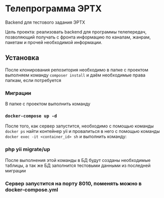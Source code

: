 # Телепрограмма ЭРТХ
Backend для тестового задания ЭРТХ

Цель проекта: реализовать backend для программы телепередач, позволяющий получать с фронта информацию по каналам,
жанрам, пакетам и прочей необходимой информации.

## Установка
После клонирования репозитория необходимо в папке с проектом 
выполняем команду `composer install` и даём необходимые права папкам, если потребуется

### Миграции
В папке с проектом выполнить команду
### `docker-compose up -d`
После того, как сервер запустится, необходимо с помощью команды `docker ps` найти контейнер yii и
провалиться в него с помощью команды `docker exec -it <container_id> sh` и 
выполнить команду:
### php yii migrate/up
После выполнения этой команды в БД будут созданы необходимые таблицы, а так же БД заполнится тестовыми данными из последней миграции

### Сервер запустится на порту 8010, поменять можно в docker-compose.yml
